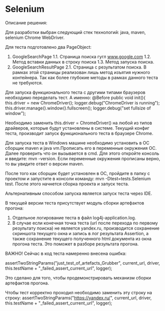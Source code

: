 # Selenium
Описание решения:

Для разработки выбран следующий стек технологий: java, maven, selenium Chrome WebDriver.

Для теста подготовлено два PageObject:
1) GoogleSearchPage
1.1. Страница поиска гугл www.google.com
1.2. Метод вставки данных в строку поиска
1.3. Метод запуска поиска.
2) GoogleSearchResultPage
2.1. Страница с результатом поиска. В рамках этой страницы реализован лишь метод изъятия нужного контейнера. Так как более глубокие методы в рамках данного теста не требуются.

Для запуска функционального теста с другими типами браузеров необходимо переделать тест. А именно:
@Before
public void init(){
    this.driver = new ChromeDriver();
    logger.debug("ChromeDriver is running");
    this.driver.manage().window().fullscreen();
    logger.debug("set fullsize of window");

Необходимо заменить this.driver = ChromeDriver() на любой из типов драйверов, которые будут установлены в системе. Текущий конфиг теста, производит запуск функционального теста в браузере Chrome.

Для запуска теста в Windows машине необходимо установить в ОС сборщик maven и java vm.Прописать его в переменные окружения ОС. Далее проверить что он вызывается в cmd. Для этого откройте консоль и введите: mvn -version. Если переменные окружения прописаны верно, то вы увидите ответ о версии maven.

После того как сборщик будет установлен в ОС, пройдите в папку с проектом и запустите в консоли команду: mvn -Dtest=tests.Selenium test. После этого начнется сборка проекта и запуск теста. 

Альтернативным способом запуска является запуск теста через IDE.

В текущей версии теста присутствует модуль сборки артефактов прогона:

1. Отдельное логирование теста в файл log4j-application.log.
2. В случае если конечная точка теста (url после перехода по первому результату поиска) не является yandex.ru, производится сохранение скриншота текущего окна и запись в лог результата Assertion, а также сохранение текущего полученного html документа из окна прогона теста. Это поможет в разборе результата прогона.

ВАЖНО! Сейчас в код теста намеренно внесена ошибка:

assertTwoStringParams("just_test_of_artefacts_Grubber", current_url, driver, this.testName + "_failed_assert_current_url", logger);

Это сделано для того, чтобы продемонстрировать механизм сборки артефактов прогона.

Чтобы тест корректно проходил необходимо заменить эту строку на строку:
assertTwoStringParams("https://yandex.ru/", current_url, driver, this.testName + "_failed_assert_current_url", logger);

